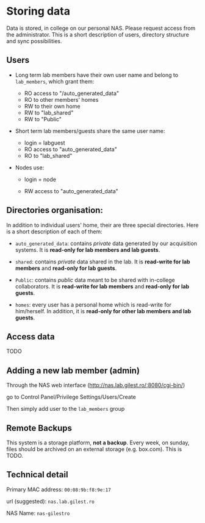 Storing data
===============

Data is stored, in college on our personal NAS.
Please request access from the administrator.
This is a short description of users, directory structure and sync possibilities.


Users
------------------------------------------
* Long term lab members have their own user name and belong to `lab_members`, which grant them:

    * RO access to "/auto_generated_data"
    * RO to other members' homes
    * RW to their own home
    * RW to "lab_shared"
    * RW to "Public"
* Short term lab members/guests share the same user name:

    * login = labguest
    * RO access to "auto_generated_data"
    * RO to "lab_shared"

* Nodes use:

    * login = node

    * RW access to "auto_generated_data"

Directories organisation:
------------------------------------------

In addition to individual users' home, their are three special directories. Here is a short description of each of them:

* `auto_generated_data`:  contains *private* data generated by our acquisition systems. It is **read-only for lab members and lab guests**.

* `shared`:  contains *private* data shared in the lab. It is **read-write for lab members** and  **read-only for lab guests**.

* `Public`:  contains *public* data meant to be shared with in-college collaborators. It is **read-write for lab members** and  **read-only for lab guests**.

* `homes`: every user has a personal home which is read-write for him/herself. In addition, it is **read-only for other lab members and lab guests**.

Access data
----------------------------------
TODO

Adding a new lab member (admin)
------------------------------------------------

Through the NAS web interface (http://nas.lab.gilest.ro/:8080/cgi-bin/)

go to Control Panel/Privilege Settings/Users/Create

Then simply add user to the `lab_members` group

Remote Backups
------------------------
This system is a storage platform, **not a backup**.
Every week, on sunday, files should be archived on an external storage (e.g. box.com).
This is TODO.


Technical detail
----------------------------

Primary MAC  address: `00:08:9b:f8:9e:17`

url (suggested):  `nas.lab.gilest.ro`

NAS Name: `nas-gilestro`



